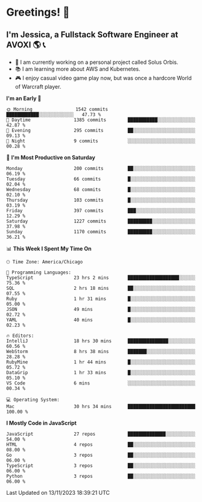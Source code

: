 # Greetings! 🧠

## I'm Jessica, a Fullstack Software Engineer at AVOXI 🌎 📞

- 🌟 I am currently working on a personal project called Solus Orbis.
- 📚 I am learning more about AWS and Kubernetes.
- 🎮 I enjoy casual video game play now, but was once a hardcore World of Warcraft player.

<!--START_SECTION:waka-->
**I'm an Early 🐤** 

```text
🌞 Morning                1542 commits        ████████████░░░░░░░░░░░░░   47.73 % 
🌆 Daytime                1385 commits        ███████████░░░░░░░░░░░░░░   42.87 % 
🌃 Evening                295 commits         ██░░░░░░░░░░░░░░░░░░░░░░░   09.13 % 
🌙 Night                  9 commits           ░░░░░░░░░░░░░░░░░░░░░░░░░   00.28 % 
```
📅 **I'm Most Productive on Saturday** 

```text
Monday                   200 commits         ██░░░░░░░░░░░░░░░░░░░░░░░   06.19 % 
Tuesday                  66 commits          █░░░░░░░░░░░░░░░░░░░░░░░░   02.04 % 
Wednesday                68 commits          █░░░░░░░░░░░░░░░░░░░░░░░░   02.10 % 
Thursday                 103 commits         █░░░░░░░░░░░░░░░░░░░░░░░░   03.19 % 
Friday                   397 commits         ███░░░░░░░░░░░░░░░░░░░░░░   12.29 % 
Saturday                 1227 commits        █████████░░░░░░░░░░░░░░░░   37.98 % 
Sunday                   1170 commits        █████████░░░░░░░░░░░░░░░░   36.21 % 
```


📊 **This Week I Spent My Time On** 

```text
🕑︎ Time Zone: America/Chicago

💬 Programming Languages: 
TypeScript               23 hrs 2 mins       ███████████████████░░░░░░   75.36 % 
SQL                      2 hrs 18 mins       ██░░░░░░░░░░░░░░░░░░░░░░░   07.55 % 
Ruby                     1 hr 31 mins        █░░░░░░░░░░░░░░░░░░░░░░░░   05.00 % 
JSON                     49 mins             █░░░░░░░░░░░░░░░░░░░░░░░░   02.72 % 
YAML                     40 mins             █░░░░░░░░░░░░░░░░░░░░░░░░   02.23 % 

🔥 Editors: 
IntelliJ                 18 hrs 30 mins      ███████████████░░░░░░░░░░   60.56 % 
WebStorm                 8 hrs 38 mins       ███████░░░░░░░░░░░░░░░░░░   28.28 % 
RubyMine                 1 hr 44 mins        █░░░░░░░░░░░░░░░░░░░░░░░░   05.72 % 
DataGrip                 1 hr 33 mins        █░░░░░░░░░░░░░░░░░░░░░░░░   05.10 % 
VS Code                  6 mins              ░░░░░░░░░░░░░░░░░░░░░░░░░   00.34 % 

💻 Operating System: 
Mac                      30 hrs 34 mins      █████████████████████████   100.00 % 
```

**I Mostly Code in JavaScript** 

```text
JavaScript               27 repos            ██████████████░░░░░░░░░░░   54.00 % 
HTML                     4 repos             ██░░░░░░░░░░░░░░░░░░░░░░░   08.00 % 
Go                       3 repos             ██░░░░░░░░░░░░░░░░░░░░░░░   06.00 % 
TypeScript               3 repos             ██░░░░░░░░░░░░░░░░░░░░░░░   06.00 % 
Python                   3 repos             ██░░░░░░░░░░░░░░░░░░░░░░░   06.00 % 
```




 Last Updated on 13/11/2023 18:39:21 UTC
<!--END_SECTION:waka-->

<!--
**jessikuh/jessikuh** is a ✨ _special_ ✨ repository because its `README.md` (this file) appears on your GitHub profile.

Here are some ideas to get you started:

- 🔭 I’m currently working on ...
- 🌱 I’m currently learning ...
- 👯 I’m looking to collaborate on ...
- 🤔 I’m looking for help with ...
- 💬 Ask me about ...
- 📫 How to reach me: ...
- 😄 Pronouns: ...
- ⚡ Fun fact: ...
-->
